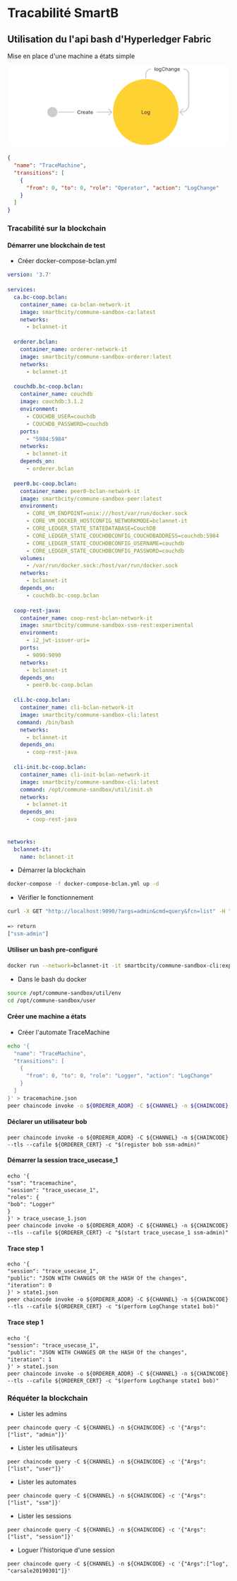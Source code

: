 # Tracabilité SmartB

## Utilisation du l'api bash d'Hyperledger Fabric

Mise en place d'une machine a états simple

![Drag Racing](assets/tracer.png)

```json
{
  "name": "TraceMachine",
  "transitions": [
    {
      "from": 0, "to": 0, "role": "Operator", "action": "LogChange"
    }
  ]
}
```



  
### Tracabilité sur la blockchain

#### Démarrer une blockchain de test

* Créer docker-compose-bclan.yml

```yaml
version: '3.7'

services:
  ca.bc-coop.bclan:
    container_name: ca-bclan-network-it
    image: smartbcity/commune-sandbox-ca:latest
    networks:
      - bclannet-it

  orderer.bclan:
    container_name: orderer-network-it
    image: smartbcity/commune-sandbox-orderer:latest
    networks:
      - bclannet-it

  couchdb.bc-coop.bclan:
    container_name: couchdb
    image: couchdb:3.1.2
    environment:
      - COUCHDB_USER=couchdb
      - COUCHDB_PASSWORD=couchdb
    ports:
      - "5984:5984"
    networks:
      - bclannet-it
    depends_on:
      - orderer.bclan

  peer0.bc-coop.bclan:
    container_name: peer0-bclan-network-it
    image: smartbcity/commune-sandbox-peer:latest
    environment:
      - CORE_VM_ENDPOINT=unix:///host/var/run/docker.sock
      - CORE_VM_DOCKER_HOSTCONFIG_NETWORKMODE=bclannet-it
      - CORE_LEDGER_STATE_STATEDATABASE=CouchDB
      - CORE_LEDGER_STATE_COUCHDBCONFIG_COUCHDBADDRESS=couchdb:5984
      - CORE_LEDGER_STATE_COUCHDBCONFIG_USERNAME=couchdb
      - CORE_LEDGER_STATE_COUCHDBCONFIG_PASSWORD=couchdb
    volumes:
      - /var/run/docker.sock:/host/var/run/docker.sock
    networks:
      - bclannet-it
    depends_on:
      - couchdb.bc-coop.bclan

  coop-rest-java:
    container_name: coop-rest-bclan-network-it
    image: smartbcity/commune-sandbox-ssm-rest:experimental
    environment:
      - i2_jwt-issuer-uri=
    ports:
      - 9090:9090
    networks:
      - bclannet-it
    depends_on:
      - peer0.bc-coop.bclan

  cli.bc-coop.bclan:
    container_name: cli-bclan-network-it
    image: smartbcity/commune-sandbox-cli:latest
   command: /bin/bash
    networks:
      - bclannet-it
    depends_on:
      - coop-rest-java

  cli-init.bc-coop.bclan:
    container_name: cli-init-bclan-network-it
    image: smartbcity/commune-sandbox-cli:latest
    command: /opt/commune-sandbox/util/init.sh
    networks:
      - bclannet-it
    depends_on:
      - coop-rest-java


networks:
  bclannet-it:
    name: bclannet-it

```

 * Démarrer la blockchain

```bash
docker-compose -f docker-compose-bclan.yml up -d
```

 * Vérifier le fonctionnement
```bash
curl -X GET "http://localhost:9090/?args=admin&cmd=query&fcn=list" -H "accept: application/json"

=> return
["ssm-admin"]
```

#### Utiliser un bash pre-configuré

```bash
docker run --network=bclannet-it -it smartbcity/commune-sandbox-cli:experimental /bin/bash
```

* Dans le bash du docker
```bash
source /opt/commune-sandbox/util/env
cd /opt/commune-sandbox/user
```

#### Créer une machine a états
 * Créer l'automate TraceMachine
```bash
echo '{
  "name": "TraceMachine",
  "transitions": [
    {
      "from": 0, "to": 0, "role": "Logger", "action": "LogChange"
    }
  ]
}' > tracemachine.json
peer chaincode invoke -o ${ORDERER_ADDR} -C ${CHANNEL} -n ${CHAINCODE} --tls --cafile ${ORDERER_CERT} -c "$(create tracemachine ssm-admin)"
```
#### Déclarer un utilisateur bob
```
peer chaincode invoke -o ${ORDERER_ADDR} -C ${CHANNEL} -n ${CHAINCODE} --tls --cafile ${ORDERER_CERT} -c "$(register bob ssm-admin)"
```

#### Démarrer la session trace_usecase_1
```
echo '{
"ssm": "tracemachine",
"session": "trace_usecase_1",
"roles": {
"bob": "Logger"
}
}' > trace_usecase_1.json
peer chaincode invoke -o ${ORDERER_ADDR} -C ${CHANNEL} -n ${CHAINCODE} --tls --cafile ${ORDERER_CERT} -c "$(start trace_usecase_1 ssm-admin)"
```

#### Trace step 1
```
echo '{
"session": "trace_usecase_1",
"public": "JSON WITH CHANGES OR the HASH Of the changes",
"iteration": 0
}' > state1.json
peer chaincode invoke -o ${ORDERER_ADDR} -C ${CHANNEL} -n ${CHAINCODE} --tls --cafile ${ORDERER_CERT} -c "$(perform LogChange state1 bob)"
```

#### Trace step 1
```
echo '{
"session": "trace_usecase_1",
"public": "JSON WITH CHANGES OR the HASH Of the changes",
"iteration": 1
}' > state1.json
peer chaincode invoke -o ${ORDERER_ADDR} -C ${CHANNEL} -n ${CHAINCODE} --tls --cafile ${ORDERER_CERT} -c "$(perform LogChange state1 bob)"
```

### Réquéter la blockchain

* Lister les admins
```
peer chaincode query -C ${CHANNEL} -n ${CHAINCODE} -c '{"Args":["list", "admin"]}'
```

* Lister les utilisateurs
```
peer chaincode query -C ${CHANNEL} -n ${CHAINCODE} -c '{"Args":["list", "user"]}'
```

* Lister les automates
```
peer chaincode query -C ${CHANNEL} -n ${CHAINCODE} -c '{"Args":["list", "ssm"]}'
```

* Lister les sessions
```
peer chaincode query -C ${CHANNEL} -n ${CHAINCODE} -c '{"Args":["list", "session"]}'
```

* Loguer l'historique d'une session
```
peer chaincode query -C ${CHANNEL} -n ${CHAINCODE} -c '{"Args":["log", "carsale20190301"]}'
```
